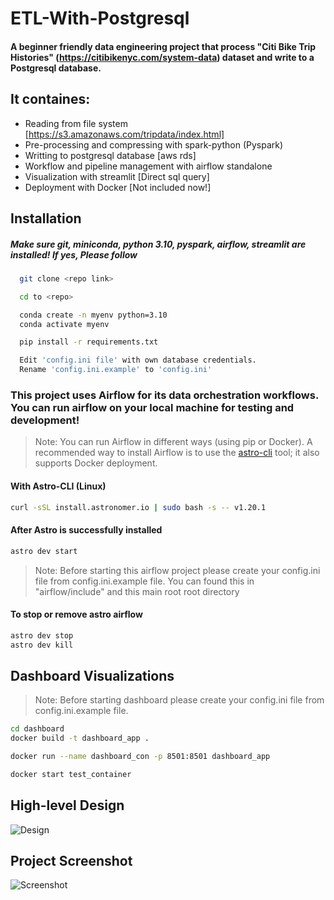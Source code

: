 

# ETL-With-Postgresql
#### A beginner friendly data engineering project that process "Citi Bike Trip Histories" (https://citibikenyc.com/system-data) dataset and write to a Postgresql database. 




## It containes:

- Reading from file system [https://s3.amazonaws.com/tripdata/index.html]
- Pre-processing and compressing with spark-python (Pyspark)
- Writting to postgresql database [aws rds]
- Workflow and pipeline management with airflow standalone 
- Visualization with streamlit [Direct sql query] 
- Deployment with Docker [Not included now!]


## Installation

##### Make sure git, miniconda, python 3.10, pyspark, airflow, streamlit are installed! If yes, Please follow 

```bash
  git clone <repo link>
```
```bash
  cd to <repo>
```
```bash
  conda create -n myenv python=3.10
  conda activate myenv
```
```bash
  pip install -r requirements.txt
```
```bash
  Edit 'config.ini file' with own database credentials.
  Rename 'config.ini.example' to 'config.ini'
```
### This project uses Airflow for its data orchestration workflows. You can run airflow on your local machine for testing and development! 
> Note: You can run Airflow in different ways (using pip or Docker). A recommended way to install Airflow is to use the [astro-cli](https://docs.astronomer.io/astro/cli/install-cli) tool; it also supports Docker deployment.

#### With Astro-CLI (Linux)
```bash
curl -sSL install.astronomer.io | sudo bash -s -- v1.20.1
```
#### After Astro is successfully installed
```bash
astro dev start
```
> Note: Before starting this airflow project please create your config.ini file from config.ini.example file. You can found this in "airflow/include" and this main root root directory
#### To stop or remove astro airflow
```bash
astro dev stop
astro dev kill
```

## Dashboard Visualizations
> Note: Before starting dashboard please create your config.ini file from config.ini.example file.
```bash
cd dashboard
docker build -t dashboard_app .
```
```bash
docker run --name dashboard_con -p 8501:8501 dashboard_app
```
```bash
docker start test_container
```

## High-level Design

![Design](https://github.com/soorajpazeekal/Data-Engineering-Projects-basic/blob/main/ETL-With-Postgresql/Documents/High-level-design.png?raw=true)


## Project Screenshot

![Screenshot](https://github.com/soorajpazeekal/Data-Engineering-Projects-basic/blob/main/ETL-With-Postgresql/Documents/screenshot.png?raw=true)


